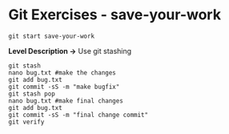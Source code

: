 # Git Exercises - save-your-work 
```
git start save-your-work
```
**Level Description ->** Use git stashing
```
git stash 
nano bug.txt #make the changes
git add bug.txt
git commit -sS -m "make bugfix"
git stash pop
nano bug.txt #make final changes
git add bug.txt
git commit -sS -m "final change commit"
git verify
```